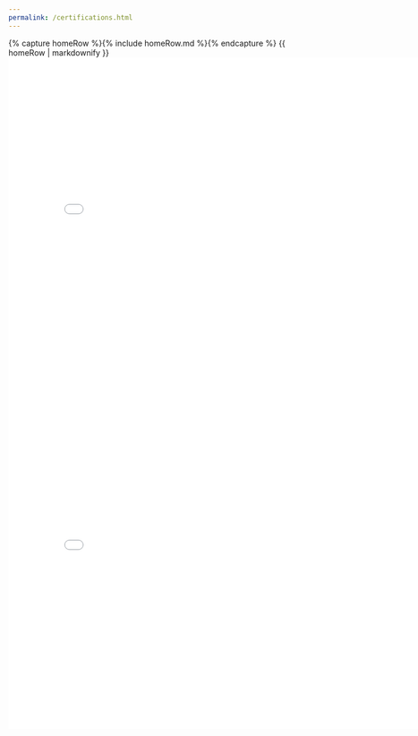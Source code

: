 ```yaml
---
permalink: /certifications.html
---
```


<body>
    {% capture homeRow %}{% include homeRow.md %}{% endcapture %}
    {{ homeRow | markdownify }}
</body>

<embed src="/assets/pdfs/lvl1.pdf" width="800px" height="600px" />
<embed src="/assets/pdfs/lvl2.pdf" width="800px" height="600px" />